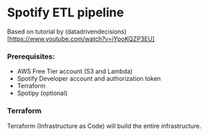 # Spotify ETL pipeline

Based on tutorial by (datadrivendecisions)[https://www.youtube.com/watch?v=iYpoKQZP3EU]

### Prerequisites:

* AWS Free Tier account (S3 and Lambda)
* Spotify Developer account and authorization token
* Terraform
* Spotipy (optional)

### Terraform

Terraform (Infrastructure as Code) will build the entire infrastructure.



